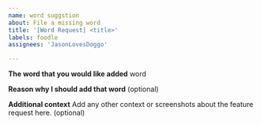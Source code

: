 ```yaml
---
name: word suggstion
about: File a missing word
title: '[Word Request] <title>'
labels: foodle
assignees: 'JasonLovesDoggo'

---
```


**The word that you would like added**
word


**Reason why I should add that word**
(optional)

**Additional context**
Add any other context or screenshots about the feature request here.
(optional)
